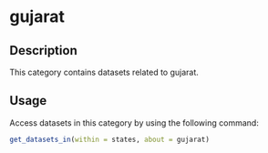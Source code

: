 
# gujarat
## Description
This category contains datasets related to gujarat.
## Usage
Access datasets in this category by using the following command:
```r
get_datasets_in(within = states, about = gujarat)
```
